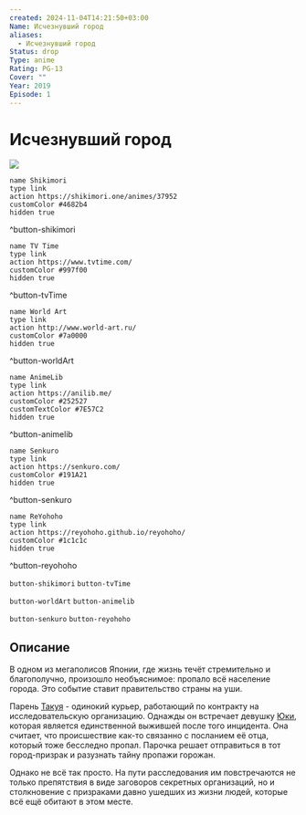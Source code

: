 ```yaml
---
created: 2024-11-04T14:21:50+03:00
Name: Исчезнувший город
aliases:
  - Исчезнувший город
Status: drop
Type: anime
Rating: PG-13
Cover: ""
Year: 2019
Episode: 1
---
```


# Исчезнувший город

![](https://nyaa.shikimori.one/uploads/poster/animes/37952/301ffc6258b2c83db3973941f0a555c5.jpeg)

```button
name Shikimori
type link
action https://shikimori.one/animes/37952
customColor #4682b4
hidden true
```
^button-shikimori

```button
name TV Time
type link
action https://www.tvtime.com/
customColor #997f00
hidden true
```
^button-tvTime

```button
name World Art
type link
action http://www.world-art.ru/
customColor #7a0000
hidden true
```
^button-worldArt

```button
name AnimeLib
type link
action https://anilib.me/
customColor #252527
customTextColor #7E57C2
hidden true
```
^button-animelib

```button
name Senkuro
type link
action https://senkuro.com/
customColor #191A21
hidden true
```
^button-senkuro

```button
name ReYohoho
type link
action https://reyohoho.github.io/reyohoho/
customColor #1c1c1c
hidden true
```
^button-reyohoho

`button-shikimori` `button-tvTime`

`button-worldArt` `button-animelib`

`button-senkuro` `button-reyohoho`

## Описание

В одном из мегаполисов Японии, где жизнь течёт стремительно и благополучно, произошло необъяснимое: пропало всё население города. Это событие ставит правительство страны на уши.

Парень [Такуя](https://shikimori.one/characters/162525-takuya) - одинокий курьер, работающий по контракту на исследовательскую организацию. Однажды он встречает девушку [Юки](https://shikimori.one/characters/162527-yuki), которая является единственной выжившей после того инцидента. Она считает, что происшествие как-то связанно с посланием её отца, который тоже бесследно пропал. Парочка решает отправиться в тот город-призрак и разузнать тайну пропажи горожан.

Однако не всё так просто. На пути расследования им повстречаются не только препятствия в виде заговоров секретных организаций, но и столкновение с призраками давно ушедших из жизни людей, которые всё ещё обитают в этом месте.
